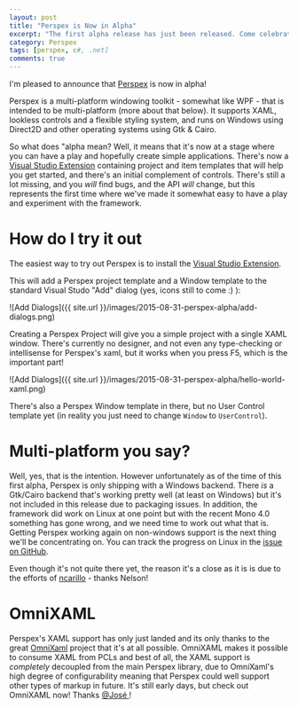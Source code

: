 ```yaml
---
layout: post
title: "Perspex is Now in Alpha"
excerpt: "The first alpha release has just been released. Come celebrate here."
category: Perspex
tags: [perspex, c#, .net]
comments: true
---
```


I'm pleased to announce that [Perspex](https://github.com/grokys/Perspex/) is now
in alpha!

Perspex is a multi-platform windowing toolkit - somewhat like WPF - that is
intended to be multi-platform (more about that below). It supports XAML,
lookless controls and a flexible styling system, and runs on Windows using
Direct2D and other operating systems using Gtk & Cairo.

So what does "alpha mean? Well, it means that it's now at a stage where you
can have a play and hopefully create simple applications. There's now a [Visual
Studio Extension](https://visualstudiogallery.msdn.microsoft.com/87db356c-cec9-4a07-b7db-a4ed8a921ac9)
containing project and item templates that will help you get started, and
there's an initial complement of controls. There's still a lot missing, and you
*will* find bugs, and the API *will* change, but this represents the first time
where we've made it somewhat easy to have a play and experiment with the
framework.

# How do I try it out

The easiest way to try out Perspex is to install the [Visual Studio Extension](https://visualstudiogallery.msdn.microsoft.com/87db356c-cec9-4a07-b7db-a4ed8a921ac9).

This will add a Perspex project template and a Window template to the standard
Visual Studo "Add" dialog (yes, icons still to come :) ):

![Add Dialogs]({{ site.url }}/images/2015-08-31-perspex-alpha/add-dialogs.png)

Creating a Perspex Project will give you a simple project with a single XAML
window. There's currently no designer, and not even any type-checking or
intellisense for Perspex's xaml, but it works when you press F5, which is the
important part!

![Add Dialogs]({{ site.url }}/images/2015-08-31-perspex-alpha/hello-world-xaml.png)

There's also a Perspex Window template in there, but no User Control template
yet (in reality you just need to change `Window` to `UserControl`).

# Multi-platform you say?

Well, yes, that is the intention. However unfortunately as of the time of this
first alpha, Perspex is only shipping with a Windows backend. There *is* a
Gtk/Cairo backend that's working pretty well (at least on Windows) but it's not
included in this release due to packaging issues. In addition, the framework did
work on Linux at one point but with the recent Mono 4.0 something has gone
wrong, and we need time to work out what that is. Getting Perspex working again
on non-windows support is the next thing we'll be concentrating on. You can
track the progress on Linux in the [issue on GitHub](https://github.com/grokys/Perspex/issues/78).

Even though it's not quite there yet, the reason it's a close as it is is due to
the efforts of [ncarillo](https://github.com/ncarrillo) - thanks Nelson!

# OmniXAML

Perspex's XAML support has only just landed and its only thanks to the great
[OmniXaml](https://github.com/SuperJMN/OmniXAML) project that it's at all
possible. OmniXAML makes it possible to consume XAML from PCLs and best of all,
the XAML support is *completely* decoupled from the main Perspex library,
due to OmniXaml's high degree of configurability meaning that Perspex could well
support other types of markup in future. It's still early days, but check out
OmniXAML now! Thanks [@José ](https://github.com/SuperJMN)!
